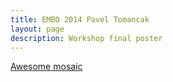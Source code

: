 ```yaml
---
title: EMBO 2014 Pavel Tomancak
layout: page
description: Workshop final poster
---
```

[Awesome mosaic](Poster_final.jpg)

